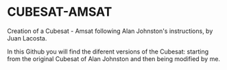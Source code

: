 # CUBESAT-AMSAT
Creation of a Cubesat - Amsat following Alan Johnston's instructions, by Juan Lacosta.

In this Github you will find the diferent versions of the Cubesat: starting from the original Cubesat of Alan Johnston and then being modified by me.
